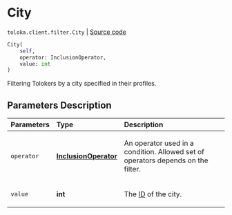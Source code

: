 # City
`toloka.client.filter.City` | [Source code](https://github.com/Toloka/toloka-kit/blob/v1.2.1/src/client/filter.py#L356)

```python
City(
    self,
    operator: InclusionOperator,
    value: int
)
```

Filtering Tolokers by a city specified in their profiles.

## Parameters Description

| Parameters | Type | Description |
| :----------| :----| :-----------|
`operator`|**[InclusionOperator](toloka.client.primitives.operators.InclusionOperator.md)**|<p>An operator used in a condition. Allowed set of operators depends on the filter.</p>
`value`|**int**|<p>The [ID](https://toloka.ai/docs/api/regions) of the city.</p>
